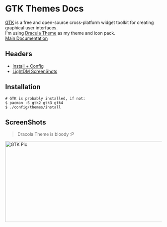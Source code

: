 # GTK Themes Docs
[GTK](https://gtk.org) is a free and open-source cross-platform widget toolkit for creating graphical user interfaces.<br/>
I'm using [Dracula Theme](https://draculatheme.com/) as my theme and icon pack.<br/>
[Main Documentation](https://www.gtk.org/docs/)

## Headers
- [Install + Config](#installation)
- [LightDM ScreenShots](#screenshots)

## Installation
```
# GTK is probably installed, if not:
$ pacman -S gtk2 gtk3 gtk4
$ ./config/themes/install
```

## ScreenShots
> Dracola Theme is bloody :P

<img src="https://raw.githubusercontent.com/mahdymirzade/mahdymirzade/main/assets/dotfiles/gtk.png" alt="GTK Pic" width="512" height="260">
